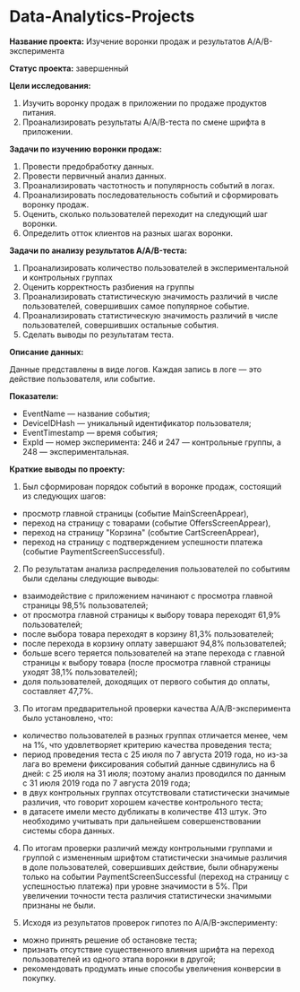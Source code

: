# Data-Analytics-Projects

**Название проекта:** Изучение воронки продаж и результатов A/A/B-эксперимента

**Статус проекта:** завершенный

**Цели исследования:**
1. Изучить воронку продаж в приложении по продаже продуктов питания.
2. Проанализировать результаты A/A/B-теста по смене шрифта в приложении.

**Задачи по изучению воронки продаж:**
1. Провести предобработку данных.
2. Провести первичный анализ данных.
3. Проанализировать частотность и популярность событий в логах.
4. Проанализировать последовательность событий и сформировать воронку продаж.
5. Оценить, сколько пользователей переходит на следующий шаг воронки.
6. Определить отток клиентов на разных шагах воронки.

**Задачи по анализу результатов A/A/B-теста:**
1. Проанализировать количество пользователей в экспериментальной и контрольных группах
2. Оценить корректность разбиения на группы
3. Проанализировать статистическую значимость различий в числе пользователей, совершивших самое популярное событие.
4. Проанализировать статистическую значимость различий в числе пользователей, совершивших остальные события.
5. Сделать выводы по результатам теста.

**Описание данных:**

Данные представлены в виде логов. Каждая запись в логе — это действие пользователя, или событие.

**Показатели:**
- EventName — название события;
- DeviceIDHash — уникальный идентификатор пользователя;
- EventTimestamp — время события;
- ExpId — номер эксперимента: 246 и 247 — контрольные группы, а 248 — экспериментальная.

**Краткие выводы по проекту:**

1. Был сформирован порядок событий в воронке продаж, состоящий из следующих шагов:
- просмотр главной страницы (событие MainScreenAppear),
- переход на страницу с товарами (событие OffersScreenAppear),
- переход на страницу "Корзина" (событие CartScreenAppear),
- переход на страницу с подтверждением успешности платежа (событие PaymentScreenSuccessful).

2. По результатам анализа распределения пользователей по событиям были сделаны следующие выводы:
- взаимодействие с приложением начинают с просмотра главной страницы 98,5% пользователей;
- от просмотра главной страницы к выбору товара переходят 61,9% пользователей;
- после выбора товара переходят в корзину 81,3% пользователей;
- после перехода в корзину оплату завершают 94,8% пользователей;
- больше всего теряется пользователей на этапе перехода с главной страницы к выбору товара (после просмотра главной страницы уходят 38,1% пользователей);
- доля пользователей, доходящих от первого события до оплаты, составляет 47,7%.

3. По итогам предварительной проверки качества A/A/B-эксперимента было установлено, что:
- количество пользователей в разных группах отличается менее, чем на 1%, что удовлетворяет критерию качества проведения теста;
- период проведения теста с 25 июля по 7 августа 2019 года, но из-за лага во времени фиксирования событий данные сдвинулись на 6 дней: с 25 июля на 31 июля; поэтому анализ проводился по данным с 31 июля 2019 года по 7 августа 2019 года;
- в двух контрольных группах отсутствовали статистически значимые различия, что говорит хорошем качестве контрольного теста;
- в датасете имели место дубликаты в количестве 413 штук. Это необходимо учитывать при дальнейшем совершенствовании системы сбора данных.

4. По итогам проверки различий между контрольными группами и группой с измененным шрифтом статистически значимые различия в доле пользователей, совершивших действие, были обнаружены только на событии PaymentScreenSuccessful (переход на страницу с успешностью платежа) при уровне значимости в 5%. При увеличении точности теста различия статистически значимыми признаны не были.

5. Исходя из результатов проверок гипотез по A/A/B-эксперименту:
- можно принять решение об остановке теста;
- признать отсутствие существенного влияния шрифта на переход пользователей из одного этапа воронки в другой;
- рекомендовать продумать иные способы увеличения конверсии в покупку.
